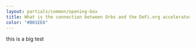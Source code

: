 ```yaml
---
layout: partials/common/opening-box
title: What is the connection between Orbs and the DeFi.org accelerator?
color: "#B01EE6"
---
```


this is a big test
